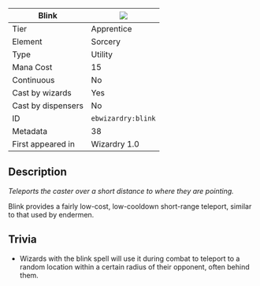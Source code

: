 | Blink |![](https://github.com/Electroblob77/Wizardry/blob/1.12.2/src/main/resources/assets/ebwizardry/textures/spells/blink.png)|
|---|---|
| Tier | Apprentice |
| Element | Sorcery |
| Type | Utility |
| Mana Cost | 15 |
| Continuous | No |
| Cast by wizards | Yes |
| Cast by dispensers | No |
| ID | `ebwizardry:blink` |
| Metadata | 38 |
| First appeared in | Wizardry 1.0 |
## Description
_Teleports the caster over a short distance to where they are pointing._

Blink provides a fairly low-cost, low-cooldown short-range teleport, similar to that used by endermen.

## Trivia
- Wizards with the blink spell will use it during combat to teleport to a random location within a certain radius of their opponent, often behind them.